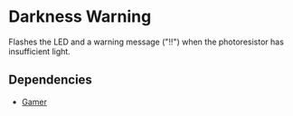 # Darkness Warning

Flashes the LED and a warning message ("!!") when the photoresistor has insufficient light.

## Dependencies

 * [Gamer](https://github.com/techwillsaveus/Gamer)
